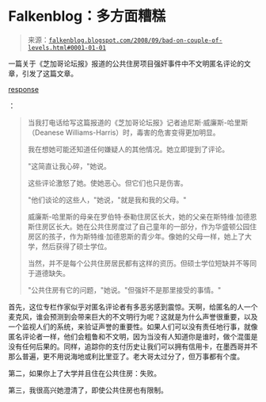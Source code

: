 <!--yml

category: 未分类

日期：2024 年 5 月 12 日 22:55:40

-->

# Falkenblog：多方面糟糕

> 来源：[`falkenblog.blogspot.com/2008/09/bad-on-couple-of-levels.html#0001-01-01`](http://falkenblog.blogspot.com/2008/09/bad-on-couple-of-levels.html#0001-01-01)

一篇关于《芝加哥论坛报》报道的公共住房项目强奸事件中不文明匿名评论的文章，引发了这篇文章。

[response](http://www.chicagotribune.com/news/columnists/chi-schmich-24-sep24,0,6784884.column)

：

> 当我打电话给写这篇报道的《芝加哥论坛报》记者迪尼斯·威廉斯-哈里斯（Deanese Williams-Harris）时，毒害的危害变得更加明显。
> 
> 我在想她可能还知道任何嫌疑人的其他情况。她立即提到了评论。
> 
> "这简直让我心碎，"她说。
> 
> 这些评论激怒了她。使她恶心。但它们也只是伤害。
> 
> "他们谈论的这些人，"她说，"就是我和我的父母。"
> 
> 威廉斯-哈里斯的母亲在罗伯特·泰勒住房区长大，她的父亲在斯特维·加德恩斯住房区长大。她在公共住房度过了自己童年的一部分，作为华盛顿公园住房区的孩子，作为斯特维·加德恩斯的青少年。像她的父母一样，她上了大学，然后获得了硕士学位。
> 
> 当然，并不是每个公共住房居民都有这样的资历。但硕士学位短缺并不等同于道德缺失。
> 
> "公共住房有它的问题，"她说。"但强奸不是那里接受的事情。"

首先，这位专栏作家似乎对匿名评论者有多恶劣感到震惊。天啊，给匿名的人一个麦克风，谁会预测到会带来巨大的不文明行为呢？这就是为什么声誉很重要，以及一个监视人们的系统，来验证声誉的重要性。如果人们可以没有责任地行事，就像匿名评论者一样，他们会粗鲁和不文明，因为当没有人知道你是谁时，做个混蛋是没有任何后果的。同样，追踪你的支付历史让我们可以拥有信用卡，在墨西哥并不那么普遍，更不用说海地或利比里亚了。老大哥太过分了，但万事都有个度。

第二，如果你上了大学并且住在公共住房：失败。

第三，我很高兴她澄清了，即使公共住房也有限制。
